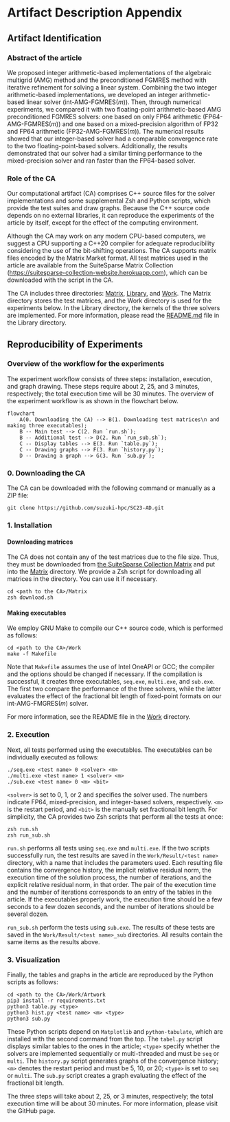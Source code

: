 # Artifact Description Appendix

## Artifact Identification

### Abstract of the article

We proposed integer arithmetic-based implementations of the algebraic multigrid (AMG) method and the preconditioned FGMRES method with iterative refinement for solving a linear system. Combining the two integer arithmetic-based implementations, we developed an integer arithmetic-based linear solver (int-AMG-FGMRES($m$)). Then, through numerical experiments, we compared it with two floating-point arithmetic-based AMG preconditioned FGMRES solvers: one based on only FP64 arithmetic (FP64-AMG-FGMRES($m$)) and one based on a mixed-precision algorithm of FP32 and FP64 arithmetic (FP32-AMG-FGMRES($m$)). The numerical results showed that our integer-based solver had a comparable convergence rate to the two floating-point-based solvers. Additionally, the results demonstrated that our solver had a similar timing performance to the mixed-precision solver and ran faster than the FP64-based solver.

### Role of the CA

Our computational artifact (CA) comprises C++ source files for the
solver implementations and some supplemental Zsh and Python scripts,
which provide the test suites and draw graphs. Because the C++ source
code depends on no external libraries, it can reproduce the experiments
of the article by itself, except for the effect of the computing
environment.

Although the CA may work on any modern CPU-based computers, we suggest a
CPU supporting a C++20 compiler for adequate reproducibility considering
the use of the bit-shifting operations. The CA supports matrix files
encoded by the Matrix Market format. All test matrices used in the
article are available from the SuiteSparse Matrix Collection
(https://suitesparse-collection-website.herokuapp.com), which can be downloaded with the script in the CA.

The CA includes three directories: [Matrix](Matrix), [Library](Library), and [Work](work). The Matrix directory stores the test matrices, and the Work directory is used for the experiments below. In the Library directory, the kernels of the three solvers are implemented. For more information, please read the [README.md](README.md) file in the Library directory.

## Reproducibility of Experiments

### Overview of the workflow for the experiments

The experiment workflow consists of three steps: installation, execution, and graph drawing. These steps require about 2, 25, and 3 minutes, respectively; the total execution time will be 30 minutes. The overview of the experiment workflow is as shown in the flowchart below.

```mermaid
flowchart
	A(0. Downloading the CA) --> B(1. Downloading test matrices\n and making three executables);
	B -- Main test --> C(2. Run `run.sh`);
	B -- Additional test --> D(2. Run `run_sub.sh`);
	C -- Display tables --> E(3. Run `table.py`);
	C -- Drawing graphs --> F(3. Run `history.py`);
	D -- Drawing a graph --> G(3. Run `sub.py`);
```

### 0. Downloading the CA

The CA can be downloaded with the following command or manually as a ZIP file:

```shell
git clone https://github.com/suzuki-hpc/SC23-AD.git
```

### 1. Installation

#### Downloading matrices

The CA does not contain any of the test matrices due to the file size. Thus, they must be downloaded from [the SuiteSparse Collection Matrix](https://suitesparse-collection-website.herokuapp.com) and put into the [Matrix](Matrix) directory. We provide a Zsh script for downloading all matrices in the directory. You can use it if necessary.

```shell
cd <path to the CA>/Matrix
zsh download.sh
```

#### Making executables

We employ GNU Make to compile our C++ source code, which is performed as follows:

```shell
cd <path to the CA>/Work
make -f Makefile
```

Note that `Makefile` assumes the use of Intel OneAPI or GCC; the
compiler and the options should be changed if necessary. If the
compilation is successful, it creates three executables, `seq.exe`,
`multi.exe`, and `sub.exe`. The first two compare the performance of the
three solvers, while the latter evaluates the effect of the fractional
bit length of fixed-point formats on our int-AMG-FMGRES($m$) solver.

For more information, see the README file in the [Work](Work) directory.

### 2. Execution

Next, all tests performed using the executables. The executables can be
individually executed as follows:

```shell
./seq.exe <test name> 0 <solver> <m>
./multi.exe <test name> 1 <solver> <m>
./sub.exe <test name> 0 <m> <bit>
```

`<solver>` is set to 0, 1, or 2 and specifies the solver used. The
numbers indicate FP64, mixed-precision, and integer-based solvers,
respectively. `<m>` is the restart period, and `<bit>` is the manually
set fractional bit length. For simplicity, the CA provides two Zsh
scripts that perform all the tests at once:

```shell
zsh run.sh
zsh run_sub.sh
```

`run.sh` performs all tests using `seq.exe` and `multi.exe`. If the two
scripts successfully run, the test results are saved in the
`Work/Result/<test name>` directory, with a name that includes the
parameters used. Each resulting file contains the convergence history,
the implicit relative residual norm, the execution time of the solution
process, the number of iterations, and the explicit relative residual
norm, in that order. The pair of the execution time and the number of
iterations corresponds to an entry of the tables in the article. If the
executables properly work, the execution time should be a few seconds to
a few dozen seconds, and the number of iterations should be several
dozen.

`run_sub.sh` perform the tests using `sub.exe`. The results of
these tests are saved in the `Work/Result/<test name>_sub` directories.
All results contain the same items as the results above.

### 3. Visualization

Finally, the tables and graphs in the article are reproduced by the
Python scripts as follows:

```shell
cd <path to the CA>/Work/Artwork
pip3 install -r requirements.txt
python3 table.py <type>
python3 hist.py <test name> <m> <type>
python3 sub.py
```

These Python scripts depend on `Matplotlib` and `python-tabulate`, which
are installed with the second command from the top. The `tabel.py`
script displays similar tables to the ones in the article; `<type>`
specify whether the solvers are implemented sequentially or
multi-threaded and must be `seq` or `multi`. The `history.py` script
generates graphs of the convergence history; `<m>` denotes the restart
period and must be 5, 10, or 20; `<type>` is set to `seq` or `multi`.
The `sub.py` script creates a graph evaluating the effect of the
fractional bit length.

The three steps will take about 2, 25, or 3 minutes, respectively; the
total execution time will be about 30 minutes. For more information,
please visit the GitHub page.
